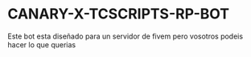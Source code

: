 # CANARY-X-TCSCRIPTS-RP-BOT
Este bot esta diseñado para un servidor de fivem pero vosotros podeis hacer lo que querias
